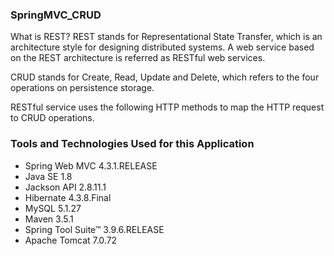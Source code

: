 ### SpringMVC_CRUD

What is REST? REST stands for Representational State Transfer, which is an architecture style for designing distributed systems. A web service based on the REST architecture is referred as RESTful web services.

CRUD stands for Create, Read, Update and Delete, which refers to the four operations on persistence storage.  

RESTful service uses the following HTTP methods to map the HTTP request to CRUD operations.

### Tools and Technologies Used for this Application
* Spring Web MVC 4.3.1.RELEASE
* Java SE 1.8
* Jackson API 2.8.11.1
* Hibernate 4.3.8.Final
* MySQL 5.1.27    
* Maven 3.5.1
* Spring Tool Suite™ 3.9.6.RELEASE
* Apache Tomcat 7.0.72
